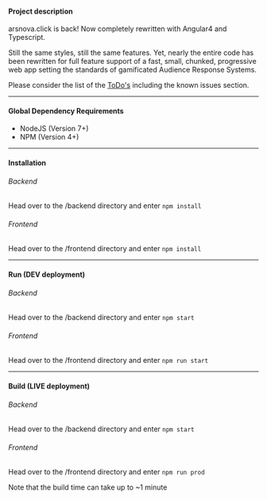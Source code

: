 #### Project description

arsnova.click is back! Now completely rewritten with Angular4 and Typescript.

Still the same styles, still the same features. Yet, nearly the entire code has been rewritten for full feature support of a fast, small, chunked, progressive web app setting the standards of gamificated Audience Response Systems.

Please consider the list of the [ToDo's](./TODOS.md) including the known issues section.

---
#### Global Dependency Requirements

- NodeJS (Version 7+)
- NPM (Version 4+)

---
#### Installation

###### Backend
Head over to the /backend directory and enter `npm install`

###### Frontend
Head over to the /frontend directory and enter `npm install`

---
#### Run (DEV deployment)

###### Backend
Head over to the /backend directory and enter `npm start`

###### Frontend
Head over to the /frontend directory and enter `npm run start`

---
#### Build (LIVE deployment)

###### Backend
Head over to the /backend directory and enter `npm start`

###### Frontend
Head over to the /frontend directory and enter `npm run prod`

Note that the build time can take up to ~1 minute
